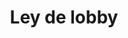 ---
layout: post
title:  "Ley de lobby"
categories: project
img: img/projects/lobby.png
thumb: img/projects/thumbs/lobby-thumb.png
description: Campaña para la regulación de la ley del lobby. Reúne a más de 30 organizaciones para la aprobración de la ley del lobby, la dictación de sus reglamentos de modo participativo y contiene su propuesta para los reglamentos del Gobierno y del Congreso Nacional. Contiene una bitácora de este proceso.
site_url: http://leydelobby.cl
estado: activo
---